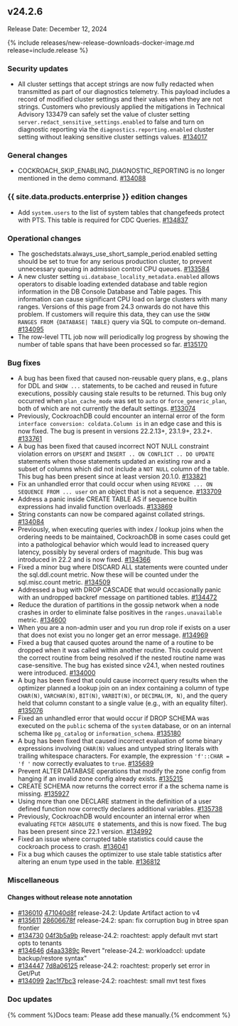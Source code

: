 ## v24.2.6

Release Date: December 12, 2024

{% include releases/new-release-downloads-docker-image.md release=include.release %}

<h3 id="v24-2-6-security-updates">Security updates</h3>

- All cluster settings that accept strings are now fully redacted when transmitted as part of our diagnostics telemetry. This payload includes a record of modified cluster settings and their values when they are not strings. Customers who previously applied the mitigations in Technical Advisory 133479 can safely set the value of cluster setting `server.redact_sensitive_settings.enabled` to false and turn on diagnostic reporting via the `diagnostics.reporting.enabled` cluster setting without leaking sensitive cluster settings values. [#134017][#134017]

<h3 id="v24-2-6-general-changes">General changes</h3>

- COCKROACH_SKIP_ENABLING_DIAGNOSTIC_REPORTING is no longer mentioned in the demo command. [#134088][#134088]

<h3 id="v24-2-6-{{-site.data.products.enterprise-}}-edition-changes">{{ site.data.products.enterprise }} edition changes</h3>

- Add `system.users` to the list of system tables that changefeeds protect with PTS. This table is required for CDC Queries. [#134837][#134837]

<h3 id="v24-2-6-operational-changes">Operational changes</h3>

- The goschedstats.always_use_short_sample_period.enabled setting should be set to true for any serious production cluster, to prevent unnecessary queuing in admission control CPU queues. [#133584][#133584]
- A new cluster setting `ui.database_locality_metadata.enabled` allows operators to disable loading extended database and table region information in the DB Console Database and Table pages. This information can cause significant CPU load on large clusters with many ranges. Versions of this page from 24.3 onwards do not have this problem. If customers will require this data, they can use the `SHOW RANGES FROM {DATABASE| TABLE}` query via SQL to compute on-demand. [#134095][#134095]
- The row-level TTL job now will periodically log progress by showing the number of table spans that have been processed so far. [#135170][#135170]

<h3 id="v24-2-6-bug-fixes">Bug fixes</h3>

- A bug has been fixed that caused non-reusable query plans, e.g., plans for DDL and `SHOW ...` statements, to be cached and reused in future executions, possibly causing stale results to be returned. This bug only occurred when `plan_cache_mode` was set to `auto` or `force_generic_plan`, both of which are not currently the default settings. [#133074][#133074]
- Previously, CockroachDB could encounter an internal error of the form `interface conversion: coldata.Column is` in an edge case and this is now fixed. The bug is present in versions 22.2.13+, 23.1.9+, 23.2+. [#133761][#133761]
- A bug has been fixed that caused incorrect NOT NULL constraint violation errors on `UPSERT` and `INSERT .. ON CONFLICT .. DO UPDATE` statements when those statements updated an existing row and a subset of columns which did not include a `NOT NULL` column of the table. This bug has been present since at least version 20.1.0. [#133821][#133821]
- Fix an unhandled error that could occur when using `REVOKE ... ON SEQUENCE FROM ... user` on an object that is not a sequence. [#133709][#133709]
- Address a panic inside CREATE TABLE AS if sequence builtin expressions had invalid function overloads. [#133869][#133869]
- String constants can now be compared against collated strings. [#134084][#134084]
- Previously, when executing queries with index / lookup joins when the ordering needs to be maintained, CockroachDB in some cases could get into a pathological behavior which would lead to increased query latency, possibly by several orders of magnitude. This bug was introduced in 22.2 and is now fixed. [#134366][#134366]
- Fixed a minor bug where DISCARD ALL statements were counted under the sql.ddl.count metric. Now these will be counted under the sql.misc.count metric. [#134509][#134509]
- Addressed a bug with DROP CASCADE that would occasionally panic with an undropped backref message on partitioned tables. [#134472][#134472]
- Reduce the duration of partitions in the gossip network when a node crashes in order to eliminate false positives in the `ranges.unavailable` metric. [#134600][#134600]
- When you are a non-admin user and you run drop role if exists on a user that does not exist you no longer get an error message. [#134969][#134969]
- Fixed a bug that caused quotes around the name of a routine to be dropped when it was called within another routine. This could prevent the correct routine from being resolved if the nested routine name was case-sensitive. The bug has existed since v24.1, when nested routines were introduced. [#134000][#134000]
- A bug has been fixed that could cause incorrect query results when the optimizer planned a lookup join on an index containing a column of type `CHAR(N)`, `VARCHAR(N)`, `BIT(N)`, `VARBIT(N)`, or `DECIMAL(M, N)`, and the query held that column constant to a single value (e.g., with an equality filter). [#135076][#135076]
- Fixed an unhandled error that would occur if DROP SCHEMA was executed on the `public` schema of the `system` database, or on an internal schema like `pg_catalog` or `information_schema`. [#135180][#135180]
- A bug has been fixed that caused incorrect evaluation of some binary expressions involving `CHAR(N)` values and untyped string literals with trailing whitespace characters. For example, the expression `'f'::CHAR = 'f '` now correctly evaluates to `true`. [#135689][#135689]
- Prevent ALTER DATABASE operations that modify the zone config from hanging if an invalid zone config already exists. [#135215][#135215]
- CREATE SCHEMA now returns the correct error if a the schema name is missing. [#135927][#135927]
- Using more than one DECLARE statment in the definition of a user defined function now correctly declares additional variables. [#135738][#135738]
- Previously, CockroachDB would encounter an internal error when evaluating `FETCH ABSOLUTE 0` statements, and this is now fixed. The bug has been present since 22.1 version. [#134992][#134992]
- Fixed an issue where corrupted table statistics could cause the cockroach process to crash. [#136041][#136041]
- Fix a bug which causes the optimizer to use stale table statistics after altering an enum type used in the table. [#136812][#136812]

<h3 id="v24-2-6-miscellaneous">Miscellaneous</h3>

<h4 id="v24-2-6-changes-without-release-note-annotation">Changes without release note annotation</h4>

- [#136010][#136010] [471040d8f][471040d8f] release-24.2: Update Artifact action to v4
- [#135611][#135611] [28606678f][28606678f] release-24.2: span: fix corruption bug in btree span frontier
- [#134730][#134730] [04f3b5a9b][04f3b5a9b] release-24.2: roachtest: apply default mvt start opts to tenants
- [#134646][#134646] [d4aa3389c][d4aa3389c] Revert "release-24.2: workloadccl: update backup/restore syntax"
- [#134447][#134447] [7d8a06125][7d8a06125] release-24.2: roachtest: properly set error in Get/Put
- [#134099][#134099] [2ac1f7bc3][2ac1f7bc3] release-24.2: roachtest: small mvt test fixes

<h3 id="v24-2-6-doc-updates">Doc updates</h3>

{% comment %}Docs team: Please add these manually.{% endcomment %}



[#133074]: https://github.com/cockroachdb/cockroach/pull/133074
[#133584]: https://github.com/cockroachdb/cockroach/pull/133584
[#133709]: https://github.com/cockroachdb/cockroach/pull/133709
[#133761]: https://github.com/cockroachdb/cockroach/pull/133761
[#133821]: https://github.com/cockroachdb/cockroach/pull/133821
[#133869]: https://github.com/cockroachdb/cockroach/pull/133869
[#134000]: https://github.com/cockroachdb/cockroach/pull/134000
[#134017]: https://github.com/cockroachdb/cockroach/pull/134017
[#134084]: https://github.com/cockroachdb/cockroach/pull/134084
[#134088]: https://github.com/cockroachdb/cockroach/pull/134088
[#134095]: https://github.com/cockroachdb/cockroach/pull/134095
[#134099]: https://github.com/cockroachdb/cockroach/pull/134099
[#134366]: https://github.com/cockroachdb/cockroach/pull/134366
[#134447]: https://github.com/cockroachdb/cockroach/pull/134447
[#134472]: https://github.com/cockroachdb/cockroach/pull/134472
[#134509]: https://github.com/cockroachdb/cockroach/pull/134509
[#134600]: https://github.com/cockroachdb/cockroach/pull/134600
[#134646]: https://github.com/cockroachdb/cockroach/pull/134646
[#134730]: https://github.com/cockroachdb/cockroach/pull/134730
[#134837]: https://github.com/cockroachdb/cockroach/pull/134837
[#134969]: https://github.com/cockroachdb/cockroach/pull/134969
[#134992]: https://github.com/cockroachdb/cockroach/pull/134992
[#135076]: https://github.com/cockroachdb/cockroach/pull/135076
[#135170]: https://github.com/cockroachdb/cockroach/pull/135170
[#135180]: https://github.com/cockroachdb/cockroach/pull/135180
[#135215]: https://github.com/cockroachdb/cockroach/pull/135215
[#135611]: https://github.com/cockroachdb/cockroach/pull/135611
[#135689]: https://github.com/cockroachdb/cockroach/pull/135689
[#135738]: https://github.com/cockroachdb/cockroach/pull/135738
[#135927]: https://github.com/cockroachdb/cockroach/pull/135927
[#136010]: https://github.com/cockroachdb/cockroach/pull/136010
[#136041]: https://github.com/cockroachdb/cockroach/pull/136041
[#136812]: https://github.com/cockroachdb/cockroach/pull/136812
[04f3b5a9b]: https://github.com/cockroachdb/cockroach/commit/04f3b5a9b
[28606678f]: https://github.com/cockroachdb/cockroach/commit/28606678f
[2ac1f7bc3]: https://github.com/cockroachdb/cockroach/commit/2ac1f7bc3
[471040d8f]: https://github.com/cockroachdb/cockroach/commit/471040d8f
[7d8a06125]: https://github.com/cockroachdb/cockroach/commit/7d8a06125
[d4aa3389c]: https://github.com/cockroachdb/cockroach/commit/d4aa3389c

